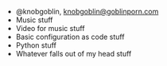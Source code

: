 - @knobgoblin, knobgoblin@goblinporn.com
- Music stuff
- Video for music stuff
- Basic configuration as code stuff
- Python stuff
- Whatever falls out of my head stuff
